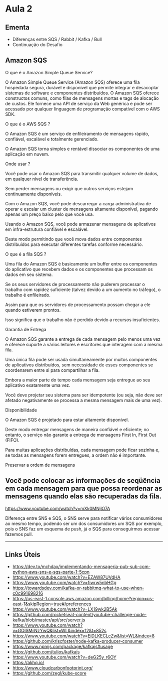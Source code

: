 # Aula 2

## Ementa
 - Diferenças entre SQS / Rabbit / Kafka / Bull
 - Continuação do Desafio

## Amazon SQS

O que é o Amazon Simple Queue Service?

O Amazon Simple Queue Service (Amazon SQS) oferece uma fila hospedada segura, durável e disponível que permite integrar e desacoplar sistemas de software e componentes distribuídos. O Amazon SQS oferece constructos comuns, como filas de mensagens mortas e tags de alocação de custos. Ele fornece uma API de serviço da Web genérica e pode ser acessado por qualquer linguagem de programação compatível com o AWS SDK.


O que é o AWS SQS ?

O Amazon SQS é um serviço de enfileiramento de mensagens rápido, confiável, escalável e totalmente gerenciado.

O Amazon SQS torna simples e rentável dissociar os componentes de uma aplicação em nuvem.


Onde usar ?

Você pode usar o Amazon SQS para transmitir qualquer volume de dados, em qualquer nível de transferência.

Sem perder mensagens ou exigir que outros serviços estejam continuamente disponíveis.

Com o Amazon SQS, você pode descarregar a carga administrativa de operar e escalar um cluster de mensagens altamente disponível, pagando apenas um preço baixo pelo que você usa.

Usando o Amazon SQS, você pode armazenar mensagens de aplicativos em infra-estrutura confiável e escalável.

Deste modo permitindo que você mova dados entre componentes distribuídos para executar diferentes tarefas conforme necessário.


O que é a fila SQS ?

Uma fila do Amazon SQS é basicamente um buffer entre os componentes do aplicativo que recebem dados e os componentes que processam os dados em seu sistema.

Se os seus servidores de processamento não puderem processar o trabalho com rapidez suficiente (talvez devido a um aumento no tráfego), o trabalho é enfileirado.

Assim para que os servidores de processamento possam chegar a ele quando estiverem prontos.

Isso significa que o trabalho não é perdido devido a recursos insuficientes.

Garantia de Entrega

O Amazon SQS garante a entrega de cada mensagem pelo menos uma vez e oferece suporte a vários leitores e escritores que interagem com a mesma fila.

Uma única fila pode ser usada simultaneamente por muitos componentes de aplicativos distribuídos, sem necessidade de esses componentes se coordenarem entre si para compartilhar a fila.

Embora a maior parte do tempo cada mensagem seja entregue ao seu aplicativo exatamente uma vez.

Você deve projetar seu sistema para ser idempotente (ou seja, não deve ser afetado negativamente se processa a mesma mensagem mais de uma vez).


Disponibilidade

O Amazon SQS é projetado para estar altamente disponível.

Deste modo entregar mensagens de maneira confiável e eficiente; no entanto, o serviço não garante a entrega de mensagens First In, First Out (FIFO).

Para muitas aplicações distribuídas, cada mensagem pode ficar sozinha e, se todas as mensagens forem entregues, a ordem não é importante.


Preservar a ordem de mensagens

Você pode colocar as informações de seqüência em cada mensagem para que possa reordenar as mensagens quando elas são recuperadas da fila.
----

<https://www.youtube.com/watch?v=mXk0MNjlO7A>

Diferença entre SNS e SQS,
o SNS serve para notificar vários consumidores ao mesmo tempo, podendo ser um dos consumidores um SQS por exemplo, pois o SNS faz um esquema de push, já o SQS para conseguirmos acessar fazemos pull.

----

## Links Úteis


- <https://dev.to/mchdax/implementando-mensageria-pub-sub-com-python-aws-sns-e-sqs-parte-1-5cpn>
- <https://www.youtube.com/watch?v=EZAW87UVdHA>
- <https://www.youtube.com/watch?v=fiwrw5nbHGg>
- <https://towardsdev.com/kafka-or-rabbitmq-what-to-use-when-c0c991698216>
- <https://us-east-1.console.aws.amazon.com/billing/home?region=us-east-1&skipRegion=true#/preferences>
- <https://www.youtube.com/watch?v=LX19wk2B5Ak>
- <https://github.com/rocketseat-content/youtube-challenge-node-kafka/blob/master/api/src/server.js>
- <https://www.youtube.com/watch?v=GOISMrNzYwQ&list=WL&index=12&t=852s>
- <https://www.youtube.com/watch?v=EiDLKECLcZw&list=WL&index=8>
- <https://github.com/kriscfoster/node-kafka-producer-consumer>
- <https://www.npmjs.com/package/kafkajs#usage>
- <https://github.com/tulios/kafkajs>
- <https://www.youtube.com/watch?v=deG25y_r6OY>
- <https://akhq.io/>
- <https://www.cloudcarbonfootprint.org/>
- <https://github.com/zegl/kube-score>
